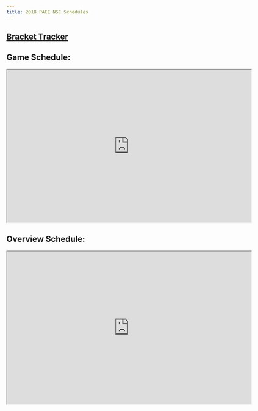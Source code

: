 ```yaml
---
title: 2018 PACE NSC Schedules
---
```


## [Bracket Tracker](http://pace-nsc.org/nsc-progress/)

## Game Schedule:

<iframe src="https://drive.google.com/file/d/1jtehMYvU90vBw8LuqE26BkErgYkeHnq2/preview" width="640" height="400"></iframe>

## Overview Schedule:

<iframe src="https://drive.google.com/file/d/1Yw3IeOnhq945sVuhjHgiaMafnH8eEZW_/preview" width="640" height="400"></iframe>
